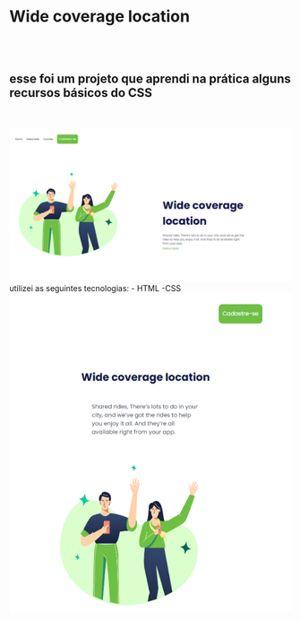 <h1>Wide coverage location</h1>
<br>
<br>
<h2>esse foi um projeto que aprendi na prática alguns recursos básicos do CSS</h2>
<br>
<br>
<img src="https://github.com/TANDO22/Wide-coverage-location/blob/main/img/Captura%20de%20tela%202024-05-25%20200431.png">
<br>
utilizei as seguintes tecnologias:
- HTML
-CSS
<br>
<img src="https://github.com/TANDO22/Wide-coverage-location/blob/main/img/Captura%20de%20tela%202024-05-25%20200452.png">


